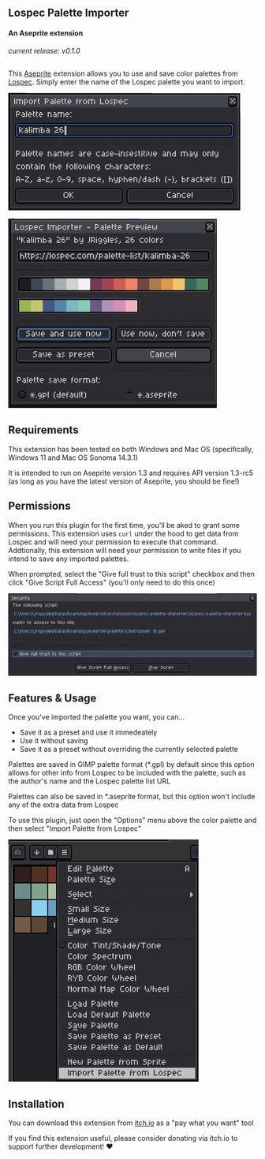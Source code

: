 ## Lospec Palette Importer

#### An Aseprite extension

*current release: v0.1.0*

##

This [Aseprite](https://aseprite.org) extension allows you to use and save color palettes from [Lospec](https://lospec.com). Simply enter the name of the Lospec palette you want to import.

<img src="./screenshots/import dialog.png"></img>

<img src="./screenshots/palette preview dialog.png"></img>

## Requirements

This extension has been tested on both Windows and Mac OS (specifically, Windows 11 and Mac OS Sonoma 14.3.1)

It is intended to run on Aseprite version 1.3 and requires API version 1.3-rc5 (as long as you have the latest version of Aseprite, you should be fine!)

## Permissions

When you run this plugin for the first time, you'll be aked to grant some permissions. This extension uses `curl` under the hood to get data from Lospec and will need your permission to execute that command. Addtionally, this extension will need your permission to write files if you intend to save any imported palettes.

When prompted, select the "Give full trust to this script" checkbox and then click "Give Script Full Access" (you'll only need to do this once)

<img src="./screenshots/security dialog.png"></img>

## Features & Usage

Once you've imported the palette you want, you can...
- Save it as a preset and use it immedeately
- Use it without saving
- Save it as a preset without overriding the currently selected palette

Palettes are saved in GIMP palette format (*.gpl) by default since this option allows for other info from Lospec to be included with the palette, such as the author's name and the Lospec palette list URL

Palettes can also be saved in *.aseprite format, but this option won't include any of the extra data from Lospec

To use this plugin, just open the "Options" menu above the color palette and then select "Import Palette from Lospec"

<img src="./screenshots/palette menu selection.png"></img>

## Installation

You can download this extension from [itch.io](https://sudo-whoami.itch.io/lospec-palette-importer) as a "pay what you want" tool

If you find this extension useful, please consider donating via itch.io to support further development! &hearts;
